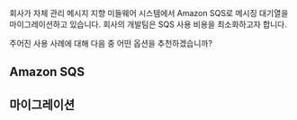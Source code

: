 회사가 자체 관리 메시지 지향 미들웨어 시스템에서 Amazon SQS로 메시징 대기열을 마이그레이션하고 있습니다. 회사의 개발팀은 SQS 사용 비용을 최소화하고자 합니다.

주어진 사용 사례에 대해 다음 중 어떤 옵션을 추천하겠습니까?



## Amazon SQS

## 마이그레이션

